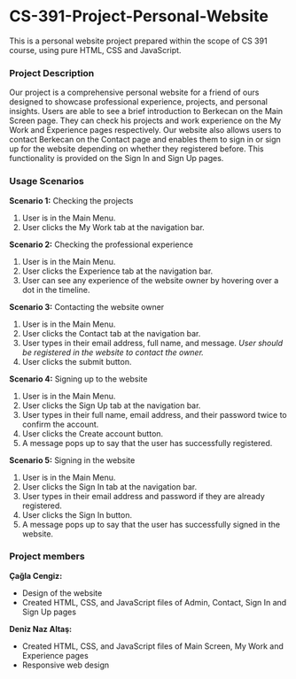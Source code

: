 # CS-391-Project-Personal-Website
This is a personal website project prepared within the scope of CS 391 course, using pure HTML, CSS and JavaScript.

### Project Description
Our project is a comprehensive personal website for a friend of ours designed to showcase professional experience, projects, and personal insights. Users are able to see a brief introduction to Berkecan on the Main Screen page. They can check his projects and work experience on the My Work and Experience pages respectively. Our website also allows users to contact Berkecan on the Contact page and enables them to sign in or sign up for the website depending on whether they registered before. This functionality is provided on the Sign In and Sign Up pages. 

### Usage Scenarios

**Scenario 1:** Checking the projects

1. User is in the Main Menu.
2. User clicks the My Work tab at the navigation bar.
   

**Scenario 2:** Checking the professional experience

1. User is in the Main Menu.
2. User clicks the Experience tab at the navigation bar.
3. User can see any experience of the website owner by hovering over a dot in the timeline.


**Scenario 3:** Contacting the website owner

1. User is in the Main Menu.
2. User clicks the Contact tab at the navigation bar.
3. User types in their email address, full name, and message.
*User should be registered in the website to contact the owner.*
4. User clicks the submit button.


**Scenario 4:** Signing up to the website

1. User is in the Main Menu.
2. User clicks the Sign Up tab at the navigation bar.
3. User types in their full name, email address, and their password twice to confirm the account.
4. User clicks the Create account button.
5. A message pops up to say that the user has successfully registered. 


**Scenario 5:** Signing in the website

1. User is in the Main Menu.
2. User clicks the Sign In tab at the navigation bar.
3. User types in their email address and password if they are already registered.
4. User clicks the Sign In button.
5. A message pops up to say that the user has successfully signed in the website.


### Project members

**Çağla Cengiz:** 

- Design of the website 
- Created HTML, CSS, and JavaScript files of Admin, Contact, Sign In and Sign Up pages

**Deniz Naz Altaş:** 
- Created HTML, CSS, and JavaScript files of Main Screen, My Work and Experience pages
- Responsive web design
